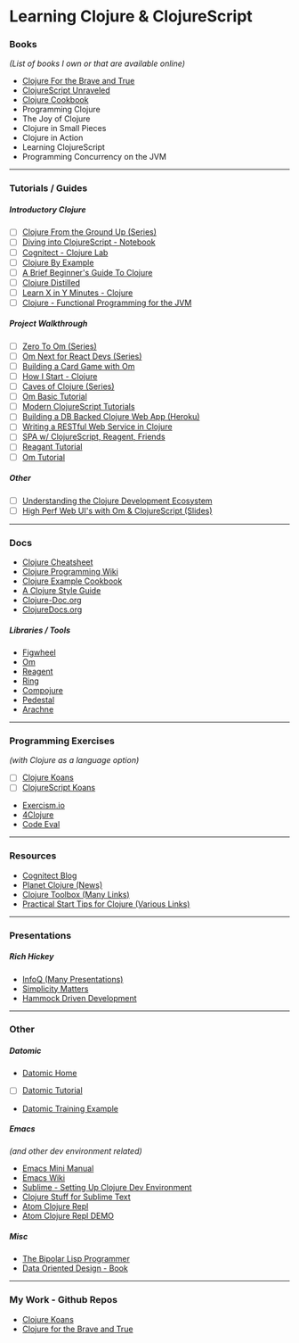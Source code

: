 # Learning Clojure & ClojureScript

### Books
*(List of books I own or that are available online)*

* [Clojure For the Brave and True](http://www.braveclojure.com/introduction/)
* [ClojureScript Unraveled](http://funcool.github.io/clojurescript-unraveled/#about-this-book)
* [Clojure Cookbook](https://github.com/clojure-cookbook/clojure-cookbook)
* Programming Clojure
* The Joy of Clojure
* Clojure in Small Pieces
* Clojure in Action
* Learning ClojureScript
* Programming Concurrency on the JVM

----

### Tutorials / Guides

##### Introductory Clojure
* [ ] [Clojure From the Ground Up (Series)](https://aphyr.com/tags/Clojure-from-the-ground-up)
* [ ] [Diving into ClojureScript - Notebook](http://chimeces.com/cljs-browser-repl/#/notebook/diving-into-clojurescript/file/index)
* [ ] [Cognitect - Clojure Lab](https://github.com/cognitect/clojure-lab)
* [ ] [Clojure By Example](http://kimh.github.io/clojure-by-example/#about)
* [ ] [A Brief Beginner's Guide To Clojure](http://www.unexpected-vortices.com/clojure/brief-beginners-guide/)
* [ ] [Clojure Distilled](http://yogthos.github.io/ClojureDistilled.html)
* [ ] [Learn X in Y Minutes - Clojure](https://learnxinyminutes.com/docs/clojure/)
* [ ] [Clojure - Functional Programming for the JVM](http://java.ociweb.com/mark/clojure/article.html)

##### Project Walkthrough
* [ ] [Zero To Om (Series)](https://blog.stephanbehnke.com/zero-to-om/)
* [ ] [Om Next for React Devs (Series)](https://medium.com/@roman01la/om-next-for-react-devs-introduction-and-project-setup-52b88f87264#.svvl08cyl)
* [ ] [Building a Card Game with Om](https://www.railslove.com/stories/my-way-into-clojure-building-a-card-game-with-om-part-1)
* [ ] [How I Start - Clojure](http://howistart.org/posts/clojure/1)
* [ ] [Caves of Clojure (Series)](http://stevelosh.com/blog/)
* [ ] [Om Basic Tutorial](https://github.com/omcljs/om/wiki/Basic-Tutorial)
* [ ] [Modern ClojureScript Tutorials](https://github.com/magomimmo/modern-cljs)
* [ ] [Building a DB Backed Clojure Web App (Heroku)](https://devcenter.heroku.com/articles/clojure-web-application)
* [ ] [Writing a RESTful Web Service in Clojure](http://kendru.github.io/restful-clojure/2014/02/16/writing-a-restful-web-service-in-clojure-part-1-setup/)
* [ ] [SPA w/ ClojureScript, Reagent, Friends](https://e-string.com/articles/building-a-single-page-app-with-clojurescript-reagent-and-friends/)
* [ ] [Reagant Tutorial](https://github.com/jonase/reagent-tutorial)
* [ ] [Om Tutorial](https://github.com/jalehman/omtut-starter)

##### Other
* [ ] [Understanding the Clojure Development Ecosystem](http://pchristensen.com/blog/articles/clojure-development-ecosystem/)
* [ ] [High Perf Web UI's with Om & ClojureScript (Slides)](http://www.slideshare.net/borgesleonardo/high-performance-web-apps-in-om-react-and-clojurescript)

_____

### Docs
* [Clojure Cheatsheet](http://clojure.org/api/cheatsheet)
* [Clojure Programming Wiki](https://en.wikibooks.org/wiki/Clojure_Programming)
* [Clojure Example Cookbook](https://en.wikibooks.org/wiki/Clojure_Programming/Examples/Cookbook)
* [A Clojure Style Guide](https://github.com/bbatsov/clojure-style-guide)
* [Clojure-Doc.org](http://clojure-doc.org/)
* [ClojureDocs.org](http://clojuredocs.org/)

##### Libraries / Tools
* [Figwheel](https://github.com/bhauman/lein-figwheel)
* [Om](https://github.com/omcljs/om)
* [Reagent](https://github.com/reagent-project/reagent)
* [Ring](https://github.com/ring-clojure/ring)
* [Compojure](https://github.com/weavejester/compojure)
* [Pedestal](https://github.com/pedestal/pedestal)
* [Arachne](https://github.com/arachne-framework)

____

### Programming Exercises
*(with Clojure as a language option)*

* [ ] [Clojure Koans](http://clojurekoans.com/)
* [ ] [ClojureScript Koans](http://clojurescriptkoans.com/#equality/1)
* [Exercism.io](http://exercism.io/languages/clojure/about)
* [4Clojure](http://www.4clojure.com/)
* [Code Eval](https://www.codeeval.com/open_challenges/)

____

### Resources
* [Cognitect Blog](http://blog.cognitect.com/)
* [Planet Clojure (News)](http://planet.clojure.in/)
* [Clojure Toolbox (Many Links)](http://www.clojure-toolbox.com/)
* [Practical Start Tips for Clojure (Various Links)](http://blog.zenmodeler.com/engineering/2014/06/06/starting-with-clojure-practical-tips.html)

____

### Presentations

##### Rich Hickey
* [InfoQ (Many Presentations)](https://www.infoq.com/author/Rich-Hickey)
* [Simplicity Matters](https://www.youtube.com/watch?v=rI8tNMsozo0)
* [Hammock Driven Development](https://www.youtube.com/watch?v=f84n5oFoZBc)

____

### Other

##### Datomic
* [Datomic Home](http://www.datomic.com/)
* [ ] [Datomic Tutorial](http://docs.datomic.com/tutorial.html)
* [Datomic Training Example](https://github.com/levand/datomic-training-8-29-2016)

##### Emacs
*(and other dev environment related)*

* [Emacs Mini Manual](http://tuhdo.github.io/emacs-tutor.html)
* [Emacs Wiki](https://www.emacswiki.org/)
* [Sublime - Setting Up Clojure Dev Environment](https://www.youtube.com/watch?v=wBl0rYXQdGg)
* [Clojure Stuff for Sublime Text](https://gist.github.com/jamesmacaulay/5457344)
* [Atom Clojure Repl](https://github.com/jasongilman/proto-repl)
* [Atom Clojure Repl DEMO](https://github.com/jasongilman/proto-repl-demo)


##### Misc
* [The Bipolar Lisp Programmer](http://web.archive.org/web/20150308085419/http://www.lambdassociates.org/blog/bipolar.htm)
* [Data Oriented Design - Book](http://www.dataorienteddesign.com/dodmain/node2.html)

----

### My Work - Github Repos
* [Clojure Koans](https://github.com/akbur/clojure-koans/tree/solution/src/koans)
* [Clojure for the Brave and True](https://github.com/akbur/brave-and-true)
